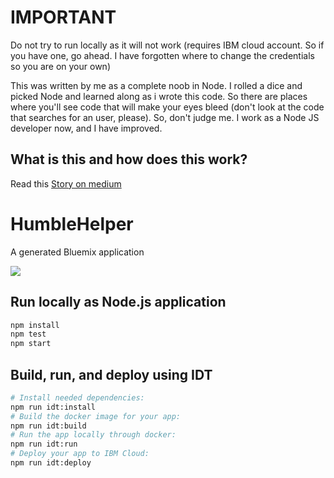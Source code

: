 # IMPORTANT

Do not try to run locally as it will not work (requires IBM cloud account. So if you have one, go ahead. I have forgotten where to change the credentials so you are on your own)

This was written by me as a complete noob in Node. I rolled a dice and picked Node and learned along as i wrote this code. So there are places where you'll see code that will make your eyes bleed (don't look at the code that searches for an user, please). So, don't judge me.  I work as a Node JS developer now, and I have improved.

## What is this and how does this work?

Read this [Story on medium](https://codeburst.io/my-experience-participating-in-the-humblefool-charity-hackathon-2017-3541cdf078ae)

# HumbleHelper
A generated Bluemix application

[![](https://img.shields.io/badge/bluemix-powered-blue.svg)](https://bluemix.net)

## Run locally as Node.js application

```bash
npm install
npm test
npm start
```

## Build, run, and deploy using IDT

```bash
# Install needed dependencies:
npm run idt:install
# Build the docker image for your app:
npm run idt:build
# Run the app locally through docker:
npm run idt:run
# Deploy your app to IBM Cloud:
npm run idt:deploy
```
